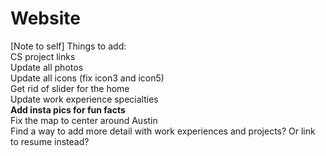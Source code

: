 # Website
[Note to self] 
Things to add:<br>
CS project links<br>
Update all photos<br>
Update all icons (fix icon3 and icon5)<br>
Get rid of slider for the home<br>
Update work experience specialties<br>
**Add insta pics for fun facts**<br>
Fix the map to center around Austin<br>
Find a way to add more detail with work experiences and projects? Or link to resume instead?<br>
